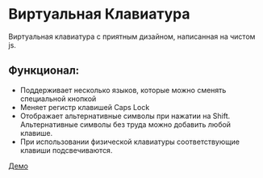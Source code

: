<h1>Виртуальная Клавиатура</h1>
<p>Виртуальная клавиатура с приятным дизайном, написанная на чистом js.</p>
<h2>Функционал:</h2>
<ul>
    <li>Поддерживает несколько языков, которые можно сменять специальной кнопкой</li>
    <li>Меняет регистр клавишей Caps Lock</li>
    <li>Отображает альтернативные символы при нажатии на Shift. Альтернативные символы без труда можно добавить любой клавише.</li>
    <li>При использовании физической клавиатуры соответствующие клавиши подсвечиваются.</li>
</ul>
<a href="https://ugo-h.github.io/virtual-keyboard/">Демо</a>